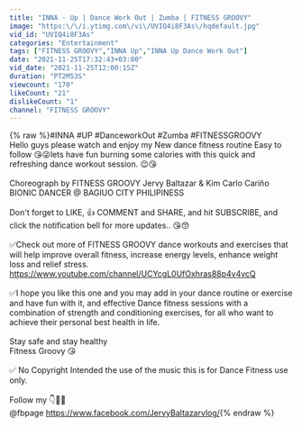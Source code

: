 ```yaml
---
title: "INNA - Up | Dance Work Out | Zumba | FITNESS GROOVY"
image: "https:\/\/i.ytimg.com\/vi\/UVIQ4i8F3As\/hqdefault.jpg"
vid_id: "UVIQ4i8F3As"
categories: "Entertainment"
tags: ["FITNESS GROOVY","INNA Up","INNA Up Dance Work Out"]
date: "2021-11-25T17:32:43+03:00"
vid_date: "2021-11-25T12:00:15Z"
duration: "PT2M53S"
viewcount: "170"
likeCount: "21"
dislikeCount: "1"
channel: "FITNESS GROOVY"
---
```

{% raw %}#INNA #UP #DanceworkOut #Zumba #FITNESSGROOVY<br />Hello guys please watch and enjoy my New dance fitness routine Easy to follow 😘😜lets have fun burning some calories with this quick and refreshing dance workout session. 😉😘<br /><br />Choreograph by FITNESS GROOVY Jervy Baltazar &amp; Kim Carlo Cariño<br />BIONIC DANCER @ BAGIUO CITY PHILIPINESS<br /><br />Don't forget to LIKE, 👍 COMMENT and SHARE, and hit SUBSCRIBE, and click the notification bell for more updates.. 😘😙<br /><br />✅Check out more of FITNESS GROOVY dance workouts and exercises that will help improve overall fitness, increase energy levels, enhance weight loss and relief stress.<br /><a rel="nofollow" target="blank" href="https://www.youtube.com/channel/UCYcgL0UfOxhras88p4v4vcQ">https://www.youtube.com/channel/UCYcgL0UfOxhras88p4v4vcQ</a><br /><br />✅I hope you like this one and you may add in your dance routine or exercise and have fun with it, and effective Dance fitness sessions with a combination of strength and conditioning exercises, for all who want to achieve their personal best health in life.<br /><br />Stay safe and stay healthy <br />Fitness Groovy 😘<br /><br />✅ No Copyright Intended the use of the music  this is for Dance Fitness  use only.<br /><br />Follow my 👇🙏😍<br />@fbpage <a rel="nofollow" target="blank" href="https://www.facebook.com/JervyBaltazarvlog/">https://www.facebook.com/JervyBaltazarvlog/</a>{% endraw %}
